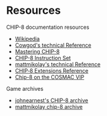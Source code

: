 # Resources

CHIP-8 documentation resources

* [Wikipedia](https://en.wikipedia.org/wiki/CHIP-8)
* [Cowgod's technical Reference](http://devernay.free.fr/hacks/chip8/C8TECH10.HTM)
* [Mastering CHIP-8](https://github.com/mattmikolay/chip-8/wiki/Mastering-CHIP%E2%80%908)
* [CHIP-8 Instruction Set](https://github.com/mattmikolay/chip-8/wiki/CHIP%E2%80%908-Instruction-Set)
* [mattmikolay's technical Reference](https://github.com/mattmikolay/chip-8/wiki/CHIP%E2%80%908-Technical-Reference)
* [CHIP‐8 Extensions Reference](https://github.com/mattmikolay/chip-8/wiki/CHIP%E2%80%908-Extensions-Reference)
* [Chip-8 on the COSMAC VIP](https://laurencescotford.com/chip-8-on-the-cosmac-vip-index/)

Game archives

* [johnearnest's CHIP-8 archive](https://johnearnest.github.io/chip8Archive/)
* [mattmikolay chip-8 archive](https://github.com/mattmikolay/chip-8)
